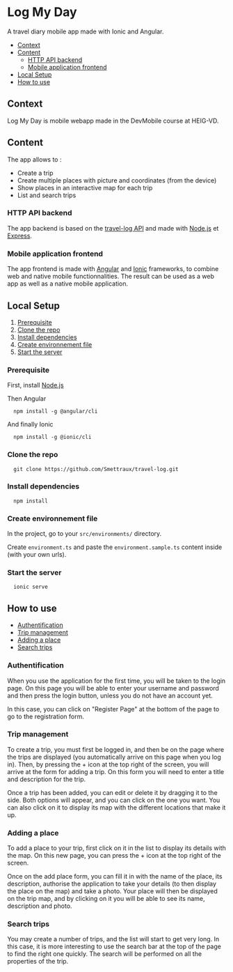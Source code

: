 # Log My Day
A travel diary mobile app made with Ionic and Angular.
- [Context](#context)
- [Content](#content)
  - [HTTP API backend](#backend)
  - [Mobile application frontend](#frontend)
- [Local Setup](#setup)
- [How to use](#howto)

## Context
Log My Day is mobile webapp made in the DevMobile course at HEIG-VD.
## Content
The app allows to :
- Create a trip
- Create multiple places with picture and coordinates (from the device)
- Show places in an interactive map for each trip
- List and search trips
### HTTP API backend <a name="backend">
The app backend is based on the [travel-log API](https://comem-travel-log-api.herokuapp.com/) and made with [Node.js](https://nodejs.org/en/) et [Express](https://expressjs.com/fr/).
### Mobile application frontend <a name="frontend">
The app frontend is made with [Angular](https://angular.io/) and [Ionic](https://ionicframework.com/) frameworks, to combine web and native mobile functionnalities. The result can be used as a web app as well as a native mobile application.
## Local Setup <a name="setup">
1. [Prerequisite](#prerequisite)
2. [Clone the repo](#clone)
3. [Install dependencies](#depedencies)
4. [Create environnement file](#env)
5. [Start the server](#start)
  
### Prerequisite
First, install [Node.js](https://nodejs.org/en/download/)
  
Then Angular
```
  npm install -g @angular/cli
  ```

And finally Ionic
```
  npm install -g @ionic/cli
  ```
  
### Clone the repo <a name="clone">
```
  git clone https://github.com/Smettraux/travel-log.git
  ```
  
### Install dependencies <a name="depedencies">
```
  npm install
```
  
### Create environnement file <a name="env">
In the project, go to your `src/environments/` directory.

Create `environment.ts` and paste the `environment.sample.ts` content inside (with your own urls).


### Start the server <a name="start">
```
  ionic serve
```

## How to use <a name="howto">
- [Authentification](#authentification)
- [Trip management](#trip)
- [Adding a place](#place)
- [Search trips](#search)

### Authentification
When you use the application for the first time, you will be taken to the login page. On this page you will be able to enter your username and password and then press the login button, unless you do not have an account yet. 

In this case, you can click on "Register Page" at the bottom of the page to go to the registration form.
### Trip management <a name="trip">
To create a trip, you must first be logged in, and then be on the page where the trips are displayed (you automatically arrive on this page when you log in). Then, by pressing the + icon at the top right of the screen, you will arrive at the form for adding a trip. On this form you will need to enter a title and description for the trip.
  
Once a trip has been added, you can edit or delete it by dragging it to the side. Both options will appear, and you can click on the one you want. You can also click on it to display its map with the different locations that make it up.
  
### Adding a place <a name="place">
To add a place to your trip, first click on it in the list to display its details with the map. On this new page, you can press the + icon at the top right of the screen.
  
Once on the add place form, you can fill it in with the name of the place, its description, authorise the application to take your details (to then display the place on the map) and take a photo. Your place will then be displayed on the trip map, and by clicking on it you will be able to see its name, description and photo.
  
### Search trips <a name="search">
You may create a number of trips, and the list will start to get very long. In this case, it is more interesting to use the search bar at the top of the page to find the right one quickly. The search will be performed on all the properties of the trip.

  
